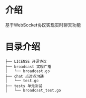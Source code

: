 # 介绍
基于WebSocket协议实现实时聊天功能

# 目录介绍
```shell 
├── LICENSE 开源协议
├── broadcast 实现广播
│   └── broadcast.go
├── chat 点对点沟通
│   └── test.go
├── tests 单元测试
│   └── broadcast_test.go
```